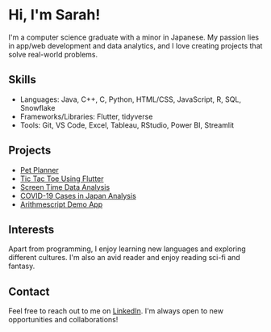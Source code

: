 # Hi, I'm Sarah!

I'm a computer science graduate with a minor in Japanese. My passion lies in app/web development and data analytics, and I love creating projects that solve real-world problems.

## Skills
- Languages: Java, C++, C, Python, HTML/CSS, JavaScript, R, SQL, Snowflake
- Frameworks/Libraries: Flutter, tidyverse
- Tools: Git, VS Code, Excel, Tableau, RStudio, Power BI, Streamlit

## Projects

- [Pet Planner](https://github.com/JPalmDesign/INDY8-Pet_Planner)
- [Tic Tac Toe Using Flutter](https://github.com/sg00990/TicTacToe_Flutter)
- [Screen Time Data Analysis](https://github.com/sg00990/screentime_analysis_june_july)
- [COVID-19 Cases in Japan Analysis](https://github.com/sg00990/japan-covid-analysis)
- [Arithmescript Demo App](https://github.com/SWE-G2/Arithmescript-Demo-App)

## Interests

Apart from programming, I enjoy learning new languages and exploring different cultures. I'm also an avid reader and enjoy reading sci-fi and fantasy.

## Contact

Feel free to reach out to me on [LinkedIn](https://www.linkedin.com/in/sarah-graddy/). I'm always open to new opportunities and collaborations!

